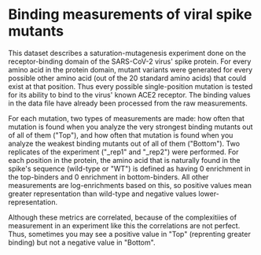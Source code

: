 # Binding measurements of viral spike mutants

This dataset describes a saturation-mutagenesis experiment done on the receptor-binding domain
of the SARS-CoV-2 virus' spike protein. For every amino acid in the protein domain, mutant variants
were generated for every possible other amino acid (out of the 20 standard amino acids) 
that could exist at that position. Thus every possible single-position mutation is tested for its
ability to bind to the virus' known ACE2 receptor. The binding values in the data file 
have already been processed from the raw measurements.

For each mutation, two types of measurements are made: how often that mutation is found when you analyze the 
very strongest binding mutants out of all of them ("Top"), and how often that mutation is found when
you analyze the weakest binding mutants out of all of them ("Bottom"). Two replicates of the experiment ("_rep1"
and "_rep2") were performed. For each position in the protein, 
the amino acid that is naturally found in the spike's sequence (wild-type or "WT") is defined as having 
0 enrichment in the top-binders and 0 enrichment in bottom-binders. All other measurements are log-enrichments 
based on this, so positive values mean greater representation than wild-type and negative values 
lower-representation. 

Although these metrics are correlated, because of the complexitiies of measurement in an experiment like this the
correlations are not perfect. Thus, sometimes you may see a positive value in "Top" (reprenting greater binding) 
but not a negative value in "Bottom".

